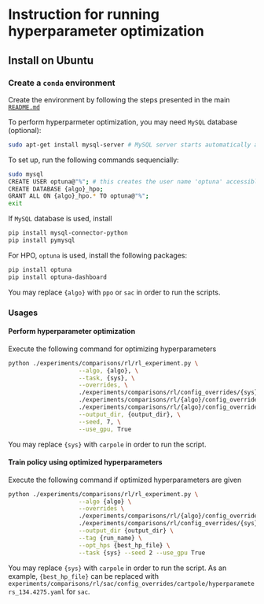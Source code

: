 # Instruction for running hyperparameter optimization

## Install on Ubuntu

### Create a `conda` environment

Create the environment by following the steps presented in the main
[`README.md`](README.md)


To perform hyperparmeter optimization, you may need `MySQL` database (optional):

```bash
sudo apt-get install mysql-server # MySQL server starts automatically after the installation
```

To set up, run the following commands sequencially:

```bash
sudo mysql
CREATE USER optuna@"%"; # this creates the user name 'optuna' accessible by any host
CREATE DATABASE {algo}_hpo; 
GRANT ALL ON {algo}_hpo.* TO optuna@"%";
exit
```

If `MySQL` database is used, install

```bash
pip install mysql-connector-python
pip install pymysql
```

For HPO, `optuna` is used, install the following packages:

```bash
pip install optuna
pip install optuna-dashboard
```


You may replace `{algo}` with `ppo` or `sac` in order to run the scripts.

### Usages

#### Perform hyperparameter optimization

Execute the following command for optimizing hyperparameters

```bash
python ./experiments/comparisons/rl/rl_experiment.py \
                    --algo, {algo}, \
                    --task, {sys}, \
                    --overrides, \
                    ./experiments/comparisons/rl/config_overrides/{sys}/{sys}_{task}.yaml, \
                    ./experiments/comparisons/rl/{algo}/config_overrides/{sys}/{algo}_{sys}_.yaml, \
                    ./experiments/comparisons/rl/{algo}/config_overrides/{sys}/{algo}_{sys}_hpo_.yaml, \
                    --output_dir, {output_dir}, \
                    --seed, 7, \
                    --use_gpu, True
```

You may replace `{sys}` with `carpole` in order to run the script.

#### Train policy using optimized hyperparameters

Execute the following command if optimized hyperparameters are given

```bash
python ./experiments/comparisons/rl/rl_experiment.py \
                    --algo {algo} \
                    --overrides \
                    ./experiments/comparisons/rl/{algo}/config_overrides/cartpole/{algo}_{sys}_.yaml \
                    ./experiments/comparisons/rl/config_overrides/{sys}/{sys}_{task}.yaml \
                    --output_dir {output_dir} \
                    --tag {run_name} \
                    --opt_hps {best_hp_file} \
                    --task {sys} --seed 2 --use_gpu True
```

You may replace `{sys}` with `carpole` in order to run the script. As an example, `{best_hp_file}` can be replaced with `experiments/comparisons/rl/sac/config_overrides/cartpole/hyperparameters_134.4275.yaml` for `sac`.